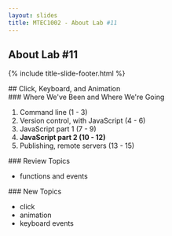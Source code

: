 ```yaml
---
layout: slides
title: MTEC1002 - About Lab #11
---
```


<section markdown="block" class="title-slide">

# About Lab #11

{% include title-slide-footer.html %}
</section>

<section markdown="block">
## Click, Keyboard, and Animation
</section>

<section markdown="block">
### Where We've Been and Where We're Going

1. Command line (1 - 3)
2. Version control, with JavaScript (4 - 6)
3. JavaScript part 1 (7 - 9)
4. __JavaScript part 2 (10 - 12)__
5. Publishing, remote servers (13 - 15)
</section>

<section markdown="block">
### Review Topics

* functions and events
</section>

<section markdown="block">
### New Topics

* click
* animation
* keyboard events
</section>

